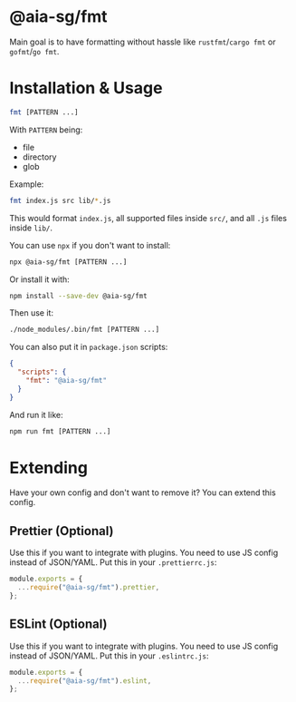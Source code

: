 # @aia-sg/fmt

Main goal is to have formatting without hassle like `rustfmt`/`cargo fmt` or `gofmt`/`go fmt`.

# Installation & Usage

```sh
fmt [PATTERN ...]
```

With `PATTERN` being:

- file
- directory
- glob

Example:

```sh
fmt index.js src lib/*.js
```

This would format `index.js`,
all supported files inside `src/`,
and all `.js` files inside `lib/`.

You can use `npx` if you don't want to install:

```sh
npx @aia-sg/fmt [PATTERN ...]
```

Or install it with:

```sh
npm install --save-dev @aia-sg/fmt
```

Then use it:

```sh
./node_modules/.bin/fmt [PATTERN ...]
```

You can also put it in `package.json` scripts:

```json
{
  "scripts": {
    "fmt": "@aia-sg/fmt"
  }
}
```

And run it like:

```sh
npm run fmt [PATTERN ...]
```

# Extending

Have your own config and don't want to remove it?
You can extend this config.

## Prettier (Optional)

Use this if you want to integrate with plugins.
You need to use JS config instead of JSON/YAML.
Put this in your `.prettierrc.js`:

```js
module.exports = {
  ...require("@aia-sg/fmt").prettier,
};
```

## ESLint (Optional)

Use this if you want to integrate with plugins.
You need to use JS config instead of JSON/YAML.
Put this in your `.eslintrc.js`:

```js
module.exports = {
  ...require("@aia-sg/fmt").eslint,
};
```

